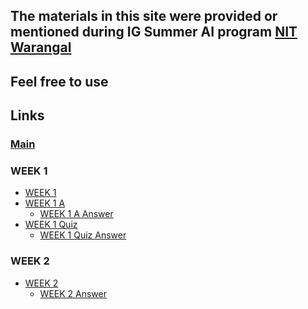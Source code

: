 ## The materials in this site were provided or mentioned during <strong>IG Summer AI</strong> program <a href="https://nitw.ac.in">NIT Warangal</a> 

## Feel free to use 

## Links
### <a href="https://sauravshah31.github.io/Machine_Learning/">Main</a>
### WEEK 1
* <a href="https://sauravshah31.github.io/Machine_Learning/assignment_week0.html">WEEK 1</a>
* <a href="https://sauravshah31.github.io/Machine_Learning/assignment_week0_a.html">WEEK 1 A</a>
  * <a href="https://sauravshah31.github.io/Machine_Learning/assignment_week0_a_ans.html">WEEK 1 A Answer</a>
* <a href="https://sauravshah31.github.io/Machine_Learning/assignment_week0_a_quiz.html">WEEK 1 Quiz</a>
	* <a href="https://sauravshah31.github.io/Machine_Learning/assignment_week0_quiz_ans.html">WEEK 1 Quiz Answer</a>
### WEEK 2
* <a href="https://sauravshah31.github.io/Machine_Learning/assignment_week2.html">WEEK 2</a>
	* <a href="https://sauravshah31.github.io/Machine_Learning/assignment_week2.html">WEEK 2 Answer</a>
